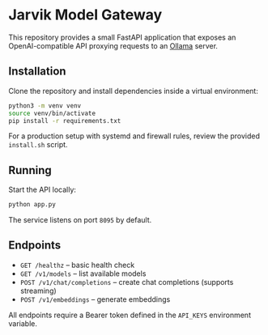 # Jarvik Model Gateway

This repository provides a small FastAPI application that exposes an OpenAI-compatible API proxying requests to an [Ollama](https://ollama.com/) server.

## Installation

Clone the repository and install dependencies inside a virtual environment:

```bash
python3 -m venv venv
source venv/bin/activate
pip install -r requirements.txt
```

For a production setup with systemd and firewall rules, review the provided `install.sh` script.

## Running

Start the API locally:

```bash
python app.py
```

The service listens on port `8095` by default.

## Endpoints

- `GET /healthz` – basic health check
- `GET /v1/models` – list available models
- `POST /v1/chat/completions` – create chat completions (supports streaming)
- `POST /v1/embeddings` – generate embeddings

All endpoints require a Bearer token defined in the `API_KEYS` environment variable.
